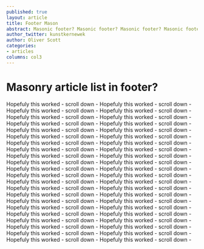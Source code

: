 ```yaml
---
published: true
layout: article
title: Footer Mason
abstract: Masonic footer? Masonic footer? Masonic footer? Masonic footer? Masonic footer?
author_twitter: kunstkernewek
author: Oliver Scott
categories:
- articles
columns: col3
---
```


# Masonry article list in footer?

Hopefuly this worked - scroll down - Hopefuly this worked - scroll down - Hopefuly this worked - scroll down - Hopefuly this worked - scroll down - Hopefuly this worked - scroll down - Hopefuly this worked - scroll down - Hopefuly this worked - scroll down - Hopefuly this worked - scroll down - Hopefuly this worked - scroll down - Hopefuly this worked - scroll down - Hopefuly this worked - scroll down - Hopefuly this worked - scroll down - Hopefuly this worked - scroll down - Hopefuly this worked - scroll down - Hopefuly this worked - scroll down - Hopefuly this worked - scroll down - Hopefuly this worked - scroll down - Hopefuly this worked - scroll down - Hopefuly this worked - scroll down - Hopefuly this worked - scroll down - Hopefuly this worked - scroll down - Hopefuly this worked - scroll down - Hopefuly this worked - scroll down - Hopefuly this worked - scroll down - Hopefuly this worked - scroll down - Hopefuly this worked - scroll down - Hopefuly this worked - scroll down - Hopefuly this worked - scroll down - Hopefuly this worked - scroll down - Hopefuly this worked - scroll down - Hopefuly this worked - scroll down - Hopefuly this worked - scroll down - Hopefuly this worked - scroll down - Hopefuly this worked - scroll down - Hopefuly this worked - scroll down - Hopefuly this worked - scroll down - Hopefuly this worked - scroll down - Hopefuly this worked - scroll down - Hopefuly this worked - scroll down - Hopefuly this worked - scroll down - Hopefuly this worked - scroll down - Hopefuly this worked - scroll down - Hopefuly this worked - scroll down - Hopefuly this worked - scroll down - 